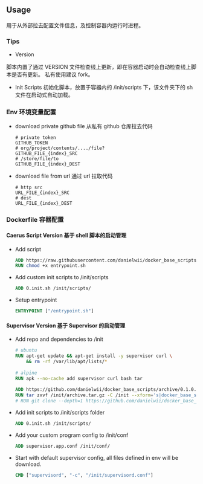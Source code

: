 ## Usage
用于从外部拉去配置文件信息，及控制容器内运行时进程。

### Tips

- Version

脚本内置了通过 VERSION 文件检查线上更新，即在容器启动时会自动检查线上脚本是否有更新。
私有使用建议 fork。

- Init Scripts
初始化脚本，放置于容器内的 /init/scripts 下，该文件夹下的 sh 文件在启动式自动加载。

### Env 环境变量配置

- download private github file 从私有 github 仓库拉去代码

    ```
    # private token
    GITHUB_TOKEN
    # org/project/contents/..../file?
    GITHUB_FILE_{index}_SRC
    # /store/file/to
    GITHUB_FILE_{index}_DEST
    ```

- download file from url 通过 url 拉取代码

    ```
    # http src
    URL_FILE_{index}_SRC
    # dest
    URL_FILE_{index}_DEST
    ```

### Dockerfile 容器配置

#### Caerus Script Version 基于 shell 脚本的启动管理

- Add script

    ```dockerfile
    ADD https://raw.githubusercontent.com/danielwii/docker_base_scripts/master/entrypoint.sh /entrypoint.sh
    RUN chmod +x entrypoint.sh
    ```
    
- Add custom init scripts to /init/scripts
    
    ```dockerfile
    ADD 0.init.sh /init/scripts/
    ```
    
- Setup entrypoint

    ```dockerfile
    ENTRYPOINT ["/entrypoint.sh"]
    ```

#### Supervisor Version 基于 Supervisor 的启动管理

- Add repo and dependencies to /init

    ```dockerfile
    # ubuntu
    RUN apt-get update && apt-get install -y supervisor curl \
        && rm -rf /var/lib/apt/lists/*
      
    # alpine
    RUN apk --no-cache add supervisor curl bash tar
        
    ADD https://github.com/danielwii/docker_base_scripts/archive/0.1.0.tar.gz /init/archive.tar.gz
    RUN tar zxvf /init/archive.tar.gz -C /init --xform='s|docker_base_scripts-0.1.0||S' --verbose --show-transformed-names
    # RUN git clone --depth=1 https://github.com/danielwii/docker_base_scripts.git /init
    ```

- Add init scripts to /init/scripts folder

    ```dockerfile
    ADD 0.init.sh /init/scripts/
    ```

- Add your custom program config to /init/conf

    ```dockerfile
    ADD supervisor.app.conf /init/conf/
    ```

- Start with default supervisor config, all files defined in env will be download.

    ```dockerfile
    CMD ["supervisord", "-c", "/init/supervisord.conf"]
    ```
